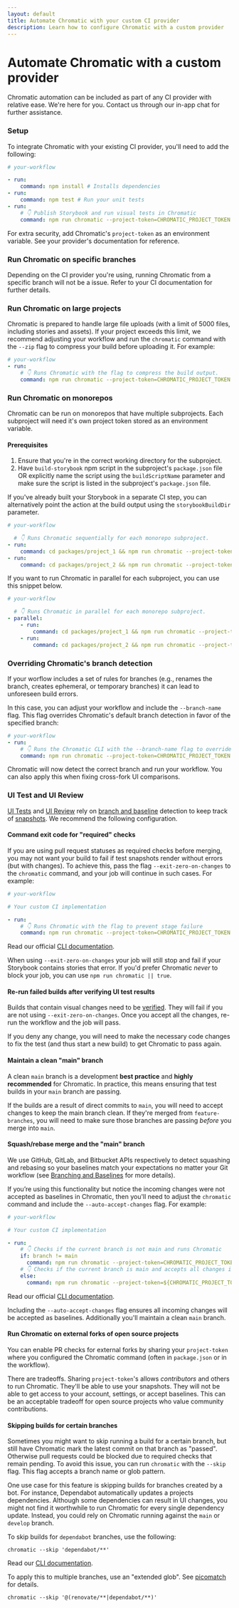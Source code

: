 ```yaml
---
layout: default
title: Automate Chromatic with your custom CI provider
description: Learn how to configure Chromatic with a custom provider
---
```


# Automate Chromatic with a custom provider

Chromatic automation can be included as part of any CI provider with relative ease. We're here for you. Contact us through our in-app chat for further assistance.

### Setup

To integrate Chromatic with your existing CI provider, you'll need to add the following:

```yml
# your-workflow

- run:
    command: npm install # Installs dependencies
- run:
    command: npm test # Run your unit tests
- run:
    # 👇 Publish Storybook and run visual tests in Chromatic
    command: npm run chromatic --project-token=CHROMATIC_PROJECT_TOKEN
```

<div class="aside">
For extra security, add Chromatic's <code>project-token</code> as an environment variable. See your provider's documentation for reference.
</div>

### Run Chromatic on specific branches

Depending on the CI provider you're using, running Chromatic from a specific branch will not be a issue. Refer to your CI documentation for further details.

### Run Chromatic on large projects

Chromatic is prepared to handle large file uploads (with a limit of 5000 files, including stories and assets). If your project exceeds this limit, we recommend adjusting your workflow and run the `chromatic` command with the `--zip` flag to compress your build before uploading it. For example:

```yml
# your-workflow
- run:
    # 👇 Runs Chromatic with the flag to compress the build output.
    command: npm run chromatic --project-token=CHROMATIC_PROJECT_TOKEN --zip
```

### Run Chromatic on monorepos

Chromatic can be run on monorepos that have multiple subprojects. Each subproject will need it's own project token stored as an environment variable.

#### Prerequisites

1. Ensure that you're in the correct working directory for the subproject.
2. Have `build-storybook` npm script in the subproject's `package.json` file OR explicitly name the script using the `buildScriptName` parameter and make sure the script is listed in the subproject's `package.json` file.

If you've already built your Storybook in a separate CI step, you can alternatively point the action at the build output using the `storybookBuildDir` parameter.

```yml
# your-workflow

  # 👇 Runs Chromatic sequentially for each monorepo subproject.
- run:
    command: cd packages/project_1 && npm run chromatic --project-token=CHROMATIC_PROJECT_TOKEN_1
- run:
    command: cd packages/project_2 && npm run chromatic --project-token=CHROMATIC_PROJECT_TOKEN_1
```

If you want to run Chromatic in parallel for each subproject, you can use this snippet below.

```yml
# your-workflow

  # 👇 Runs Chromatic in parallel for each monorepo subproject.
- parallel:
    - run:
        command: cd packages/project_1 && npm run chromatic --project-token=CHROMATIC_PROJECT_TOKEN_1
    - run:
        command: cd packages/project_2 && npm run chromatic --project-token=CHROMATIC_PROJECT_TOKEN_1
```


### Overriding Chromatic's branch detection

If your worflow includes a set of rules for branches (e.g., renames the branch, creates ephemeral, or temporary branches) it can lead to unforeseen build errors.

In this case, you can adjust your workflow and include the `--branch-name` flag. This flag overrides Chromatic's default branch detection in favor of the specified branch:

```yml
# your-workflow
- run:
    # 👇 Runs the Chromatic CLI with the --branch-name flag to override the baseline branch
    command: npm run chromatic --project-token=CHROMATIC_PROJECT_TOKEN --branch-name=${YOUR_BRANCH}
```

Chromatic will now detect the correct branch and run your workflow. You can also apply this when fixing cross-fork UI comparisons.

### UI Test and UI Review

[UI Tests](test) and [UI Review](review) rely on [branch and baseline](branching-and-baselines) detection to keep track of [snapshots](snapshots). We recommend the following configuration.

#### Command exit code for "required" checks

If you are using pull request statuses as required checks before merging, you may not want your build to fail if test snapshots render without errors (but with changes). To achieve this, pass the flag `--exit-zero-on-changes` to the `chromatic` command, and your job will continue in such cases. For example:

```yml
# your-workflow

# Your custom CI implementation

- run:
    # 👇 Runs Chromatic with the flag to prevent stage failure
    command: npm run chromatic --project-token=CHROMATIC_PROJECT_TOKEN --exit-zero-on-changes
```

<div class="aside">
Read our official <a href="/docs/cli#chromatic-options">CLI documentation</a>.
</div>

When using `--exit-zero-on-changes` your job will still stop and fail if your Storybook contains stories that error. If you'd prefer Chromatic _never_ to block your job, you can use `npm run chromatic || true`.

#### Re-run failed builds after verifying UI test results

Builds that contain visual changes need to be [verified](test#verify-ui-changes). They will fail if you are not using `--exit-zero-on-changes`. Once you accept all the changes, re-run the workflow and the job will pass.

If you deny any change, you will need to make the necessary code changes to fix the test (and thus start a new build) to get Chromatic to pass again.

#### Maintain a clean "main" branch

A clean `main` branch is a development **best practice** and **highly recommended** for Chromatic. In practice, this means ensuring that test builds in your `main` branch are passing.

If the builds are a result of direct commits to `main`, you will need to accept changes to keep the main branch clean. If they're merged from `feature-branches`, you will need to make sure those branches are passing _before_ you merge into `main`.

#### Squash/rebase merge and the "main" branch

We use GitHub, GitLab, and Bitbucket APIs respectively to detect squashing and rebasing so your baselines match your expectations no matter your Git workflow (see [Branching and Baselines](branching-and-baselines#squash-and-rebase-merging) for more details).

If you’re using this functionality but notice the incoming changes were not accepted as baselines in Chromatic, then you'll need to adjust the `chromatic` command and include the `--auto-accept-changes` flag. For example:

```yml
# your-workflow

# Your custom CI implementation

- run:
    # 👇 Checks if the current branch is not main and runs Chromatic
    if: branch != main
      command: npm run chromatic --project-token=CHROMATIC_PROJECT_TOKEN
    # 👇 Checks if the current branch is main and accepts all changes in Chromatic
    else:
      command: npm run chromatic --project-token=${CHROMATIC_PROJECT_TOKEN} --auto-accept-changes
```

<div class="aside">
Read our official <a href="/docs/cli#chromatic-options">CLI documentation</a>.
</div>

Including the `--auto-accept-changes` flag ensures all incoming changes will be accepted as baselines. Additionally you'll maintain a clean `main` branch.

#### Run Chromatic on external forks of open source projects

You can enable PR checks for external forks by sharing your `project-token` where you configured the Chromatic command (often in `package.json` or in the workflow).

There are tradeoffs. Sharing `project-token`'s allows _contributors_ and others to run Chromatic. They'll be able to use your snapshots. They will not be able to get access to your account, settings, or accept baselines. This can be an acceptable tradeoff for open source projects who value community contributions.

#### Skipping builds for certain branches

Sometimes you might want to skip running a build for a certain branch, but still have Chromatic mark the latest commit on that branch as "passed". Otherwise pull requests could be blocked due to required checks that remain pending. To avoid this issue, you can run `chromatic` with the `--skip` flag. This flag accepts a branch name or glob pattern.

One use case for this feature is skipping builds for branches created by a bot. For instance, Dependabot automatically updates a projects dependencies. Although some dependencies can result in UI changes, you might not find it worthwhile to run Chromatic for every single dependency update. Instead, you could rely on Chromatic running against the `main` or `develop` branch.

To skip builds for `dependabot` branches, use the following:

```shell
chromatic --skip 'dependabot/**'
```

<div class="aside">
Read our <a href="/docs/cli#chromatic-options"> CLI documentation</a>.
</div>

To apply this to multiple branches, use an "extended glob". See [picomatch] for details.

```shell
chromatic --skip '@(renovate/**|dependabot/**)'
```

[picomatch]: https://www.npmjs.com/package/picomatch#globbing-features
